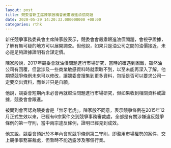 ```yaml
---
layout: post
title: 競委會新主席陳家殷稱會嚴肅跟進油價問題
date: 2020-05-29 14:20:33.000000000 +08:00
categories: rthk
---
```


新任競爭事務委員會主席陳家殷表示，競委會會嚴肅跟進油價問題，會視乎證據，了解有無可疑的地方可以展開調查。但他說，如果只是油公司之間的油價接近，未必是足夠證據證明有合謀定價。

陳家殷說，2017年競委會就油價問題進行市場研究，當時的確遇到困難，雖然油公司有回覆，但當涉及一些商業敏感資料時就索取不到，以至未能再深入了解。他期望競爭條例未來可以修改，讓競委會搜集到更多資料，包括是否可以要求公司一定要交出資料，而並非只是自願。

他說，競委會短期內未必會再就燃油問題進行市場研究，但如果收到相關資料或證據，競委會會跟進。

被問到會否認為競委會是「無牙老虎」，陳家殷不同意，表示競爭條例在2015年12月正式生效以來，已經有6宗案件交到競爭事務審裁處，全部是有關涉嫌違反競爭條例的第一守則，當中兩宗違反條例，證明已經見到成效。

他又說，競委會預計於本年內會就競爭條例第二守則，即濫用市場權勢的案件，交上競爭事務審裁處，但暫時不能透露涉及哪個行業。
